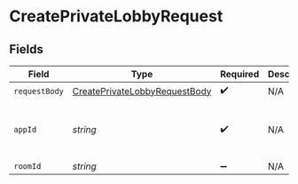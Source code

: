 # CreatePrivateLobbyRequest


## Fields

| Field                                                                                     | Type                                                                                      | Required                                                                                  | Description                                                                               | Example                                                                                   |
| ----------------------------------------------------------------------------------------- | ----------------------------------------------------------------------------------------- | ----------------------------------------------------------------------------------------- | ----------------------------------------------------------------------------------------- | ----------------------------------------------------------------------------------------- |
| `requestBody`                                                                             | [CreatePrivateLobbyRequestBody](../../models/operations/CreatePrivateLobbyRequestBody.md) | :heavy_check_mark:                                                                        | N/A                                                                                       |                                                                                           |
| `appId`                                                                                   | *string*                                                                                  | :heavy_check_mark:                                                                        | N/A                                                                                       | app-af469a92-5b45-4565-b3c4-b79878de67d2                                                  |
| `roomId`                                                                                  | *string*                                                                                  | :heavy_minus_sign:                                                                        | N/A                                                                                       | 2swovpy1fnunu                                                                             |
